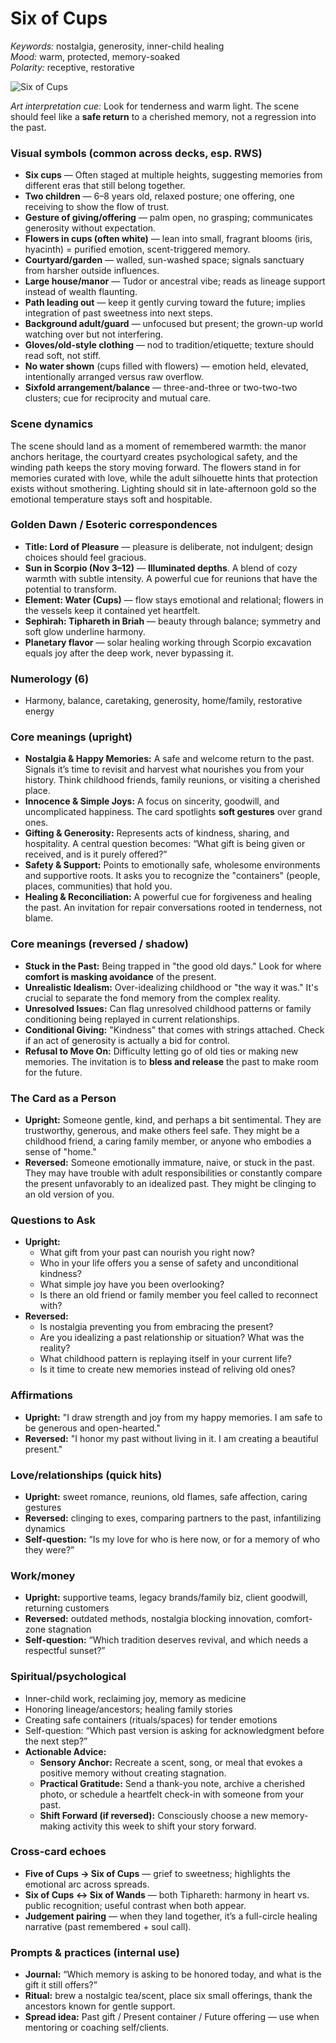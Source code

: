 # Six of Cups

*Keywords:* nostalgia, generosity, inner-child healing  
*Mood:* warm, protected, memory-soaked  
*Polarity:* receptive, restorative

![Six of Cups](cups_06.jpg)

*Art interpretation cue:* Look for tenderness and warm light. The scene should feel like a **safe return** to a cherished memory, not a regression into the past.

### Visual symbols (common across decks, esp. RWS)

* **Six cups** — Often staged at multiple heights, suggesting memories from different eras that still belong together.
* **Two children** — 6–8 years old, relaxed posture; one offering, one receiving to show the flow of trust.
* **Gesture of giving/offering** — palm open, no grasping; communicates generosity without expectation.
* **Flowers in cups (often white)** — lean into small, fragrant blooms (iris, hyacinth) = purified emotion, scent-triggered memory.
* **Courtyard/garden** — walled, sun-washed space; signals sanctuary from harsher outside influences.
* **Large house/manor** — Tudor or ancestral vibe; reads as lineage support instead of wealth flaunting.
* **Path leading out** — keep it gently curving toward the future; implies integration of past sweetness into next steps.
* **Background adult/guard** — unfocused but present; the grown-up world watching over but not interfering.
* **Gloves/old-style clothing** — nod to tradition/etiquette; texture should read soft, not stiff.
* **No water shown** (cups filled with flowers) — emotion held, elevated, intentionally arranged versus raw overflow.
* **Sixfold arrangement/balance** — three-and-three or two-two-two clusters; cue for reciprocity and mutual care.

### Scene dynamics

The scene should land as a moment of remembered warmth: the manor anchors heritage, the courtyard creates psychological safety, and the winding path keeps the story moving forward. The flowers stand in for memories curated with love, while the adult silhouette hints that protection exists without smothering. Lighting should sit in late-afternoon gold so the emotional temperature stays soft and hospitable.

### Golden Dawn / Esoteric correspondences

* **Title: Lord of Pleasure** — pleasure is deliberate, not indulgent; design choices should feel gracious.
* **Sun in Scorpio (Nov 3–12)** — **Illuminated depths**. A blend of cozy warmth with subtle intensity. A powerful cue for reunions that have the potential to transform.
* **Element: Water (Cups)** — flow stays emotional and relational; flowers in the vessels keep it contained yet heartfelt.
* **Sephirah: Tiphareth in Briah** — beauty through balance; symmetry and soft glow underline harmony.
* **Planetary flavor** — solar healing working through Scorpio excavation equals joy after the deep work, never bypassing it.

### Numerology (6)

* Harmony, balance, caretaking, generosity, home/family, restorative energy

### Core meanings (upright)

* **Nostalgia & Happy Memories:** A safe and welcome return to the past. Signals it’s time to revisit and harvest what nourishes you from your history. Think childhood friends, family reunions, or visiting a cherished place.
* **Innocence & Simple Joys:** A focus on sincerity, goodwill, and uncomplicated happiness. The card spotlights **soft gestures** over grand ones.
* **Gifting & Generosity:** Represents acts of kindness, sharing, and hospitality. A central question becomes: “What gift is being given or received, and is it purely offered?”
* **Safety & Support:** Points to emotionally safe, wholesome environments and supportive roots. It asks you to recognize the "containers" (people, places, communities) that hold you.
* **Healing & Reconciliation:** A powerful cue for forgiveness and healing the past. An invitation for repair conversations rooted in tenderness, not blame.

### Core meanings (reversed / shadow)

* **Stuck in the Past:** Being trapped in "the good old days." Look for where **comfort is masking avoidance** of the present.
* **Unrealistic Idealism:** Over-idealizing childhood or "the way it was." It's crucial to separate the fond memory from the complex reality.
* **Unresolved Issues:** Can flag unresolved childhood patterns or family conditioning being replayed in current relationships.
* **Conditional Giving:** "Kindness" that comes with strings attached. Check if an act of generosity is actually a bid for control.
* **Refusal to Move On:** Difficulty letting go of old ties or making new memories. The invitation is to **bless and release** the past to make room for the future.

### The Card as a Person

* **Upright:** Someone gentle, kind, and perhaps a bit sentimental. They are trustworthy, generous, and make others feel safe. They might be a childhood friend, a caring family member, or anyone who embodies a sense of "home."
* **Reversed:** Someone emotionally immature, naive, or stuck in the past. They may have trouble with adult responsibilities or constantly compare the present unfavorably to an idealized past. They might be clinging to an old version of you.

### Questions to Ask

* **Upright:**
    * What gift from your past can nourish you right now?
    * Who in your life offers you a sense of safety and unconditional kindness?
    * What simple joy have you been overlooking?
    * Is there an old friend or family member you feel called to reconnect with?
* **Reversed:**
    * Is nostalgia preventing you from embracing the present?
    * Are you idealizing a past relationship or situation? What was the reality?
    * What childhood pattern is replaying itself in your current life?
    * Is it time to create new memories instead of reliving old ones?

### Affirmations

* **Upright:** "I draw strength and joy from my happy memories. I am safe to be generous and open-hearted."
* **Reversed:** "I honor my past without living in it. I am creating a beautiful present."

### Love/relationships (quick hits)

* **Upright:** sweet romance, reunions, old flames, safe affection, caring gestures
* **Reversed:** clinging to exes, comparing partners to the past, infantilizing dynamics
* **Self-question:** “Is my love for who is here now, or for a memory of who they were?”

### Work/money

* **Upright:** supportive teams, legacy brands/family biz, client goodwill, returning customers
* **Reversed:** outdated methods, nostalgia blocking innovation, comfort-zone stagnation
* **Self-question:** “Which tradition deserves revival, and which needs a respectful sunset?”

### Spiritual/psychological

* Inner-child work, reclaiming joy, memory as medicine
* Honoring lineage/ancestors; healing family stories
* Creating safe containers (rituals/spaces) for tender emotions
* Self-question: “Which past version is asking for acknowledgment before the next step?”
* **Actionable Advice:**
    * **Sensory Anchor:** Recreate a scent, song, or meal that evokes a positive memory without creating stagnation.
    * **Practical Gratitude:** Send a thank-you note, archive a cherished photo, or schedule a heartfelt check-in with someone from your past.
    * **Shift Forward (if reversed):** Consciously choose a new memory-making activity this week to shift your story forward.

### Cross-card echoes

* **Five of Cups → Six of Cups** — grief to sweetness; highlights the emotional arc across spreads.
* **Six of Cups ↔ Six of Wands** — both Tiphareth: harmony in heart vs. public recognition; useful contrast when both appear.
* **Judgement pairing** — when they land together, it’s a full-circle healing narrative (past remembered + soul call).

### Prompts & practices (internal use)

* **Journal:** “Which memory is asking to be honored today, and what is the gift it still offers?”
* **Ritual:** brew a nostalgic tea/scent, place six small offerings, thank the ancestors known for gentle support.
* **Spread idea:** Past gift / Present container / Future offering — use when mentoring or coaching self/clients.

